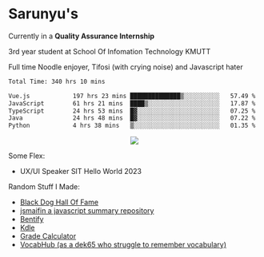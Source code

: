 # Sarunyu's
<p>Currently in a <strong>Quality Assurance Internship</strong></p>
<p>3rd year student at School Of Infomation Technology KMUTT</p>
<p>Full time Noodle enjoyer, Tifosi (with crying noise) and Javascript hater</p>

<!--START_SECTION:waka-->

```txt
Total Time: 340 hrs 10 mins

Vue.js            197 hrs 23 mins ██████████████▒░░░░░░░░░░   57.49 %
JavaScript        61 hrs 21 mins  ████▒░░░░░░░░░░░░░░░░░░░░   17.87 %
TypeScript        24 hrs 53 mins  █▓░░░░░░░░░░░░░░░░░░░░░░░   07.25 %
Java              24 hrs 48 mins  █▓░░░░░░░░░░░░░░░░░░░░░░░   07.22 %
Python            4 hrs 38 mins   ▒░░░░░░░░░░░░░░░░░░░░░░░░   01.35 %
```

<!--END_SECTION:waka-->
<div align=center>
  <img src="https://skillicons.dev/icons?i=typescript,javascript,nodejs,java,spring,react,vue,mysql,mongodb,docker,linux" />
</div>

Some Flex:
- UX/UI Speaker SIT Hello World 2023

Random Stuff I Made:
- [Black Dog Hall Of Fame](https://bdoghalloffame.vercel.app/)
- [jsmaifin a javascript summary repository](https://github.com/ssarunyu/js-maifin)
- [Bentify](https://bentify.vercel.app/)
- [Kdle](https://kdle.vercel.app/)
- [Grade Calculator](https://grade-calculator-virid.vercel.app/)
- [VocabHub (as a dek65 who struggle to remember vocabulary)](https://vocabhub.vercel.app/)
